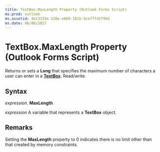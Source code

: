 ```yaml
---
title: TextBox.MaxLength Property (Outlook Forms Script)
ms.prod: outlook
ms.assetid: 4e13335e-120e-e669-181b-9cef7f42f99d
ms.date: 06/08/2017
---
```



# TextBox.MaxLength Property (Outlook Forms Script)

Returns or sets a  **Long** that specifies the maximum number of characters a user can enter in a **[TextBox](Outlook.textbox.md)**. Read/write.


## Syntax

 _expression_. **MaxLength**

 _expression_ A variable that represents a  **TextBox** object.


## Remarks

Setting the  **MaxLength** property to 0 indicates there is no limit other than that created by memory constraints.


